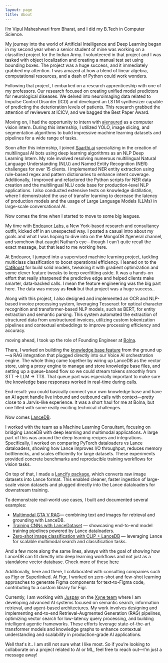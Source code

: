 ```yaml
---
layout: page
title: About
---
```


I’m Vipul Maheshwari from Bharat, and I did my B.Tech in Computer Science.

My journey into the world of Artificial Intelligence and Deep Learning began in my second year when a senior student of mine was working on a classified project for the Indian Army. I volunteered in that project and I was tasked with object localization and creating a manual test set using bounding boxes. The project was a huge success, and it immediately grabbed my attention. I was amazed at how a blend of linear algebra, computational resources, and a dash of Python could work wonders.

Following that project, I embarked on a research apprenticeship with one of my professors. Our research focused on creating unified model predictors for neurological diseases. We delved into neuroimaging data related to Impulse Control Disorder (ICD) and developed an LSTM synthesizer capable of predicting the deterioration levels of patients. This research grabbed the attention of reviewers at ICICV, and we bagged the Best Paper Award.

Moving on, I had the opportunity to intern with [aiensured](https://www.aiensured.com/) as a computer vision intern. During this internship, I utilized YOLO, image slicing, and segmentation algorithms to build impressive machine learning datasets and pipelines for a wide range of tasks.

Soon after this internship, I joined [Saarthi.ai](https://www.saarthi.ai/) specializing in the creation of multilingual AI bots using deep learning algorithms as an NLP Deep Learning Intern. My role involved resolving numerous multilingual Natural Language Understanding (NLU) and Named Entity Recognition (NER) challenges for over 15 clients. I implemented NER entity extraction using rule-based regex and pattern dictionaries to enhance intent coverage. Additionally, I improved and refactored the Python scripts for NER data creation and the multilingual NLU code base for production-level NLP applications. I also conducted extensive tests on knowledge distillation, where I demonstrated the use of transfer learning to decrease the latency of production models and the usage of Large Language Models (LLMs) in large-scale conversational AI.

Now comes the time when I started to move to some big leagues.

My time with [Endeavor Labs](https://www.endeavorlabs.co/), a New York-based research and consultancy outfit, kicked off in an unexpected way. I posted a casual intro about my goals and what I was hoping to dive into on the MongoDB #general channel, and somehow that caught Nathan’s eye—though I can’t quite recall the exact message, but that lead to me working here.

At Endeavor, I jumped into a supervised machine learning project, tackling multiclass classification to boost operational efficiency. I leaned on to the 
[CatBoost](https://catboost.ai/docs/en/concepts/loss-functions-multiclassification) for build solid models, tweaking it with gradient optimization and some clever feature tweaks to keep overfitting aside. It was a hands-on effort that really sharpened the predictive edge and helped clients make smarter, data-backed calls. I mean the feature engineering was the big part here. The data was messy as **fcuk** but that project was a huge success..

Along with this project, I also designed and implemented an OCR and NLP-based invoice processing system, leveraging Tesseract for optical character recognition and transformer-based NLP models, such as BERT, for entity extraction and semantic parsing. This system automated the extraction of structured data from unstructured invoices, utilizing custom tokenization pipelines and contextual embeddings to improve processing efficiency and accuracy.

moving ahead, I took up the role of Founding Engineer at [Bolna](https://www.bolna.ai/).

There, I worked on building the [knowledge base feature](https://www.linkedin.com/posts/vipulmaheshwarii_excited-to-share-what-ive-been-working-activity-7241083342593384448-rd4Q?utm_source=share&utm_medium=member_desktop&rcm=ACoAADWFgLQBXZygDPUaqFOS9b7G3wtkLnIxpIs) from the ground up—a RAG integration that plugged directly into our Voice AI orchestration engine. The whole thing came together by wiring up LanceDB as the vector store, using a proxy engine to manage and store knowledge base files, and setting up a queue-based flow so we could stream tokens smoothly from STT → LLM → TTS. That queue part was especially important to make sure the knowledge base responses worked in real-time during calls.

End result: you could basically connect your own knowledge base and have an AI agent handle live inbound and outbound calls with context—pretty close to a Jarvis-like experience. It was a short haul for me at Bolna, but one filled with some really exciting technical challenges.

Now comes [LanceDB](https://lancedb.com/).

I worked with the team as a Machine Learning Consultant, focusing on bridging LanceDB with deep learning and multimodal applications. A large part of this was around the deep learning recipes and integrations. Specifically, I worked on comparing PyTorch dataloaders vs Lance dataloaders, showing how Lance improves I/O throughput, reduces memory bottlenecks, and scales efficiently for large datasets. These experiments provided concrete benchmarks and reproducible training workflows for vision tasks.

On top of that, I made a [Lancify package](https://www.lancedb.com/blog/python-package-to-convert-image-datasets-to-lance-type), which converts raw image datasets into Lance format. This enabled cleaner, faster ingestion of large-scale vision datasets and plugged directly into the Lance dataloaders for downstream training.

To demonstrate real-world use cases, I built and documented several examples:

- [Multimodal GTA V RAG](https://vipul-maheshwari.github.io/2024/03/03/multimodal-rag-application)— combining text and images for retrieval and grounding with LanceDB.
- [Training CNNs with LanceDataset](https://vipul-maheshwari.github.io/2024/06/26/train-a-cnn-with-lancedataset) — showcasing end-to-end model training pipelines powered by Lance dataloaders.
- [Zero-shot image classification with CLIP + LanceDB](https://vipul-maheshwari.github.io/2024/07/14/zero-shot-image-classification) — leveraging Lance for scalable multimodal search and classification tasks.

And a few more along the same lines, always with the goal of showing how LanceDB can fit directly into deep learning workflows and not just as a standalone vector database. Check more of these [here](https://vipul-maheshwari.github.io/)

Additionally, here and there, I collaborated with consulting companies such as [Figr](https://figr.design/) or [Superlinked](https://superlinked.com/). At Figr, I worked on zero-shot and few-shot learning approaches to generate Figma components for text-to-Figma code, contributing to a custom library for Figr.

Currently, I am working with [Juspay](https://juspay.io/in) on the [Xyne team](https://xynehq.com/) where I am developing advanced AI systems focused on semantic search, information retrieval, and agent-based architectures. My work involves designing and implementing end-to-end Retrieval-Augmented Generation (RAG) pipelines, optimizing vector search for low-latency query processing, and building intelligent agentic frameworks. These efforts leverage state-of-the-art transformer models and knowledge graphs to enhance contextual understanding and scalability in production-grade AI applications.

Well that's it.. I am still not sure what I like most. So if you’re looking to collaborate on a project related to AI or ML, feel free to reach out—I’m just a message away!
